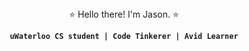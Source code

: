 <div align="center"> ⭐️ Hello there! I'm Jason. ⭐️<div>
 
**`uWaterloo CS student | Code Tinkerer | Avid Learner`**

